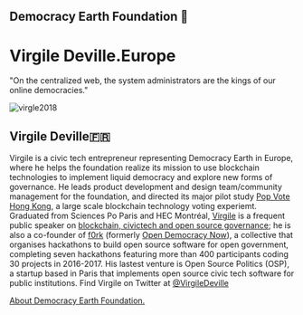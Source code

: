 ## Democracy Earth Foundation 🌿
# Virgile Deville.Europe
"On the centralized web, the system administrators are the kings of our online democracies."

![virgle2018](https://user-images.githubusercontent.com/24529258/44755158-d1d7b500-aad9-11e8-9869-f2da1b867296.JPG)

## Virgile Deville🇫🇷

Virgile is a civic tech entrepreneur representing Democracy Earth in Europe, where he helps the foundation realize its mission to use blockchain technologies to implement liquid democracy and explore new forms of governance. He leads product development and design team/community management for the foundation, and directed its major pilot study [Pop Vote Hong Kong](http://civictechfest.org/speakers#Virgile_Deville), a large scale blockchain technology voting experiemt. Graduated from Sciences Po Paris and HEC Montréal, [Virgile](virgile.pro) is a frequent public speaker on [blockchain, civictech and open source governance](https://docs.google.com/spreadsheets/d/1ZXdhkjBFSd4Vt4WGwE-7BbcyIzlq2-jzsXuVP2oR1KA/edit#gid=0); he is also a co-founder of [f0rk](https://f0rk.eu/) (formerly [Open Democracy Now](http://opendemocracynow.net)), a collective that organises hackathons to build open source software for open government, completing seven hackathons featuring more than 400 participants coding 30 projects in 2016-2017. His lastest venture is Open Source Politics (OSP), a startup based in Paris that implements open source civic tech software for public institutions. Find Virgile on Twitter at [@VirgileDeville](https://twitter.com/VirgileDeville)

[About Democracy Earth Foundation.](https://github.com/DemocracyEarth/press-kit/blob/master/README.md#democracy-earth-press-kit)


